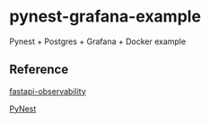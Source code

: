 # pynest-grafana-example
Pynest + Postgres + Grafana + Docker example

## Reference
[fastapi-observability](https://github.com/blueswen/fastapi-observability)

[PyNest](https://github.com/PythonNest/PyNest)
